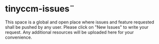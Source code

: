 # tinyccm-issues¨
This space is a global and open place where issues and feature requested shall be pushed by any user. Please click on "New Issues" to write your request.
Any additional resources will be uploaded here for your convenience.
